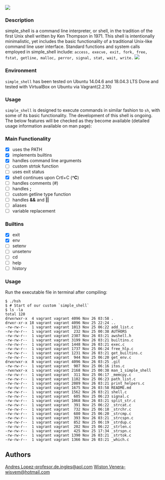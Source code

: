 ![](https://imgur.com/tBYOSbs.png)

### Description
simple_shell is a command line interpreter, or shell, in the tradition of the first Unix shell written by Ken Thompson in 1971. This shell is intentionally minimalistic, yet includes the basic functionality of a traditional Unix-like command line user interface.
Standard functions and system calls employed in simple_shell include:
   `access, execve, exit, fork, free, fstat, getline, malloc, perror, signal, stat, wait, write.`
![](https://i.imgur.com/BKnmbt0.png)

### Environment
`simple_shell` has been tested on Ubuntu 14.04.6 and 18.04.3 LTS
Done and tested with VirtualBox on Ubuntu via Vagrant(2.2.10)

### Usage

`simple_shell` is designed to execute commands in similar fashion to `sh`, with some of its basic functionality. The development of this shell is ongoing. The below features will be checked as they become available (detailed usage information available on man page):


### Main Functionality
- [X] uses the PATH
- [X] implements builtins
- [X] handles command line arguments
- [ ] custom strtok function
- [ ] uses exit status
- [X] shell continues upon Crtl+C (**^C**)
- [ ] handles comments (#)
- [ ] handles **;**
- [ ] custom getline type function
- [ ] handles **&&** and **||**
- [ ] aliases
- [ ] variable replacement

### Builtins

- [X] exit
- [X] env
- [ ] setenv
- [ ] unsetenv
- [ ] cd
- [ ] help
- [ ] history

### Usage

Run the executable file in terminal after compiling:
```
$ ./hsh
$ # Start of our custom `simple_shell`
$ ls -la
total 120
drwxrwxr-x  4 vagrant vagrant 4096 Nov 26 03:58 .
drwxr-xr-x 18 vagrant vagrant 4096 Nov 25 22:24 ..
-rw-rw-r--  1 vagrant vagrant 1013 Nov 25 06:22 add_list.c
-rw-rw-r--  1 vagrant vagrant  232 Nov 25 00:38 AUTHORS
-rw-rw-r--  1 vagrant vagrant 2307 Nov 26 03:21 awshell.h
-rw-rw-r--  1 vagrant vagrant 3199 Nov 26 03:21 builtins.c
-rw-rw-r--  1 vagrant vagrant 1448 Nov 26 03:21 exec.c
-rw-rw-r--  1 vagrant vagrant 1737 Nov 25 06:24 free_hlp.c
-rw-rw-r--  1 vagrant vagrant 1231 Nov 26 03:21 get_builtins.c
-rw-rw-r--  1 vagrant vagrant  944 Nov 25 06:20 get_env.c
drwxrwxr-x  8 vagrant vagrant 4096 Nov 26 03:25 .git
-rw-rw-r--  1 vagrant vagrant  907 Nov 25 06:16 itos.c
-rwxrwxr-x  1 vagrant vagrant 2168 Nov 25 00:38 man_1_simple_shell
-rw-rw-r--  1 vagrant vagrant  311 Nov 25 06:17 _memcpy.c
-rw-rw-r--  1 vagrant vagrant 1102 Nov 25 06:23 path_list.c
-rw-rw-r--  1 vagrant vagrant 2089 Nov 26 03:21 print_helpers.c
-rw-rw-r--  1 vagrant vagrant 1675 Nov 26 03:58 README.md
-rw-rw-r--  1 vagrant vagrant 1562 Nov 26 03:21 shell.c
-rw-rw-r--  1 vagrant vagrant  605 Nov 25 06:23 signal.c
-rw-rw-r--  1 vagrant vagrant 1068 Nov 26 03:21 split_str.c
-rw-rw-r--  1 vagrant vagrant  391 Nov 25 06:22 _strcat.c
-rw-rw-r--  1 vagrant vagrant  732 Nov 25 06:18 _strchr.c
-rw-rw-r--  1 vagrant vagrant  680 Nov 25 06:20 _strcmp.c
-rw-rw-r--  1 vagrant vagrant  393 Nov 26 03:21 _strcspn.c
-rw-rw-r--  1 vagrant vagrant  852 Nov 25 06:19 _strdup.c
-rw-rw-r--  1 vagrant vagrant  202 Nov 25 06:22 _strlen.c
-rw-rw-r--  1 vagrant vagrant  425 Nov 25 17:34 _strspn.c
-rw-rw-r--  1 vagrant vagrant 1390 Nov 26 03:21 _strtok.c
-rw-rw-r--  1 vagrant vagrant 1366 Nov 26 03:21 _which.c
```

## Authors
[Andres Lopez](https://github.com/andylopezr)-profesor.de.ingles@aol.com
[Wiston Venera](http://github.com/wisvem)-wisvem@hotmail.com
